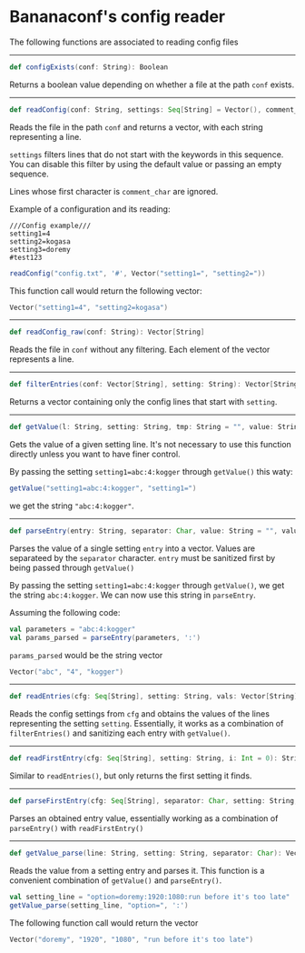 # Bananaconf's config reader

The following functions are associated to reading config files

---

```scala
def configExists(conf: String): Boolean
```
Returns a boolean value depending on whether a file at the path ```conf``` exists.

---

```scala
def readConfig(conf: String, settings: Seq[String] = Vector(), comment_char: Char): Vector[String]
```
Reads the file in the path ```conf``` and returns a vector, with each string representing a line.

```settings``` filters lines that do not start with the keywords in this sequence. You can disable this filter by using the default value or passing an empty sequence.

Lines whose first character is ```comment_char``` are ignored.

Example of a configuration and its reading:

```
///Config example///
setting1=4
setting2=kogasa
setting3=doremy
#test123
```

```scala
readConfig("config.txt", '#', Vector("setting1=", "setting2="))
```
This function call would return the following vector:
```scala
Vector("setting1=4", "setting2=kogasa")
```
---

```scala
def readConfig_raw(conf: String): Vector[String]
```
Reads the file in ```conf``` without any filtering. Each element of the vector represents a line.

---
```scala
def filterEntries(conf: Vector[String], setting: String): Vector[String]
```
Returns a vector containing only the config lines that start with ```setting```.

---
```scala
def getValue(l: String, setting: String, tmp: String = "", value: String = "", i: Int = 0): String
```
Gets the value of a given setting line. It's not necessary to use this function directly unless you want to have finer control.

By passing the setting
```setting1=abc:4:kogger```
through ```getValue()``` this waty:

```scala
getValue("setting1=abc:4:kogger", "setting1=")
```

we get the string ```"abc:4:kogger"```.

---
```scala
def parseEntry(entry: String, separator: Char, value: String = "", values: Vector[String] = Vector(), i: Int = 0): Vector[String]
```
Parses the value of a single setting ```entry``` into a vector. Values are separateed by the ```separator``` character.
```entry``` must be sanitized first by being passed through ```getValue()```

By passing the setting
```setting1=abc:4:kogger```
through ```getValue()```, we get the string ```abc:4:kogger```. We can now use this string in ```parseEntry```.

Assuming the following code:

```scala
val parameters = "abc:4:kogger"
val params_parsed = parseEntry(parameters, ':')
```

```params_parsed``` would be the string vector

```scala
Vector("abc", "4", "kogger")
```

---

```scala
def readEntries(cfg: Seq[String], setting: String, vals: Vector[String] = Vector(), i: Int = 0): Vector[String]
```
Reads the config settings from ```cfg``` and obtains the values of the lines representing the setting ```setting```. Essentially, it works as a combination of ```filterEntries()``` and sanitizing each entry with ```getValue()```.

---

```scala
def readFirstEntry(cfg: Seq[String], setting: String, i: Int = 0): String
```
Similar to ```readEntries()```, but only returns the first setting it finds.

---

```scala
def parseFirstEntry(cfg: Seq[String], separator: Char, setting: String, i: Int = 0): Vector[String]
```
Parses an obtained entry value, essentially working as a combination of ```parseEntry()``` with ```readFirstEntry()```

---

```scala
def getValue_parse(line: String, setting: String, separator: Char): Vector[String]
```
Reads the value from a setting entry and parses it. This function is a convenient combination of ```getValue()``` and ```parseEntry()```.

```scala
val setting_line = "option=doremy:1920:1080:run before it's too late"
getValue_parse(setting_line, "option=", ':')
```
The following function call would return the vector
```scala
Vector("doremy", "1920", "1080", "run before it's too late")
```
